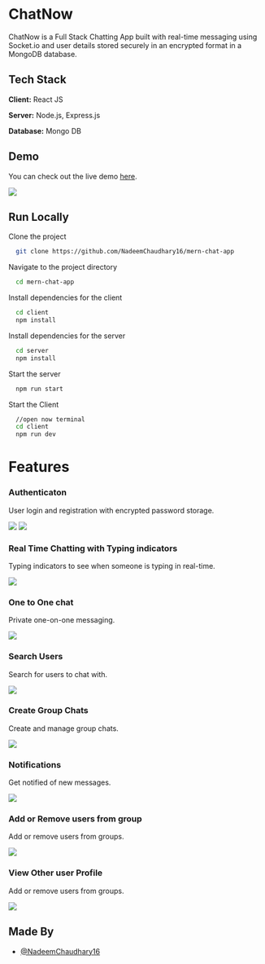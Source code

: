 
# ChatNow

ChatNow is a Full Stack Chatting App built with real-time messaging using Socket.io and user details stored securely in an encrypted format in a MongoDB database.
## Tech Stack

**Client:** React JS

**Server:** Node.js, Express.js

**Database:** Mongo DB
  
## Demo
You can check out the live demo [here](https://nadeemchaudhary16.github.io/My-Portfolio/).

![](https://github.com/NadeemChaudhary16/mern-chat-app/blob/master/images/ChatNow.png)
## Run Locally

Clone the project

```bash
  git clone https://github.com/NadeemChaudhary16/mern-chat-app
```

Navigate to the project directory

```bash
  cd mern-chat-app
```

Install dependencies for the client

```bash
  cd client
  npm install
```

Install dependencies for the server

```bash
  cd server
  npm install
```

Start the server

```bash
  npm run start
```
Start the Client

```bash
  //open now terminal
  cd client
  npm run dev
```

  
# Features

### Authenticaton
User login and registration with encrypted password storage.

![](https://github.com/NadeemChaudhary16/mern-chat-app/blob/master/images/login.png)
![](https://github.com/NadeemChaudhary16/mern-chat-app/blob/master/images/signup.png)

### Real Time Chatting with Typing indicators
Typing indicators to see when someone is typing in real-time.

![](https://github.com/NadeemChaudhary16/mern-chat-app/blob/master/images/typing_indicator.png)

### One to One chat
Private one-on-one messaging.

![](https://github.com/NadeemChaudhary16/mern-chat-app/blob/master/images/main.png)

### Search Users
Search for users to chat with.

![](https://github.com/NadeemChaudhary16/mern-chat-app/blob/master/images/search_user.png)

### Create Group Chats
Create and manage group chats.

![](https://github.com/NadeemChaudhary16/mern-chat-app/blob/master/images/create_group.png)

### Notifications 
Get notified of new messages.

![](https://github.com/NadeemChaudhary16/mern-chat-app/blob/master/images/notification.png)

### Add or Remove users from group
Add or remove users from groups.

![](https://github.com/NadeemChaudhary16/mern-chat-app/blob/master/images/update_group.png)

### View Other user Profile
Add or remove users from groups.

![](https://github.com/NadeemChaudhary16/mern-chat-app/blob/master/images/user_profile.png)

## Made By

- [@NadeemChaudhary16](https://github.com/NadeemChaudhary16)

  
